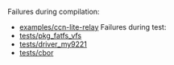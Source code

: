 Failures during compilation:
- [examples/ccn-lite-relay](examples/ccn-lite-relay/compilation.failed)
Failures during test:
- [tests/pkg_fatfs_vfs](tests/pkg_fatfs_vfs/test.failed)
- [tests/driver_my9221](tests/driver_my9221/test.failed)
- [tests/cbor](tests/cbor/test.failed)
